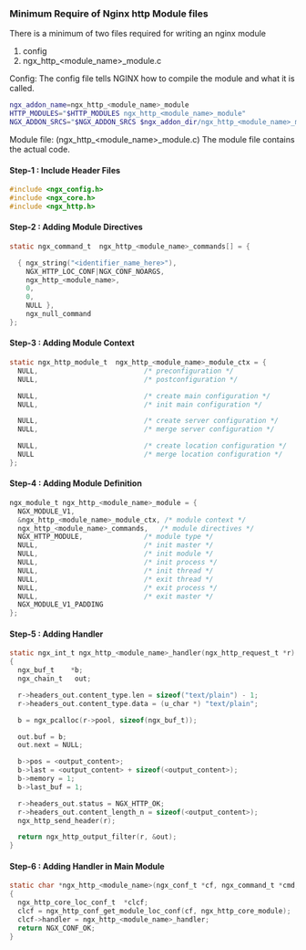 ### Minimum Require of Nginx http Module files 
There is a minimum of two files required for writing an nginx module
1. config
2. ngx_http_<module_name>_module.c

Config: The config file tells NGINX how to compile the module and what it is called.

```bash
ngx_addon_name=ngx_http_<module_name>_module
HTTP_MODULES="$HTTP_MODULES ngx_http_<module_name>_module"
NGX_ADDON_SRCS="$NGX_ADDON_SRCS $ngx_addon_dir/ngx_http_<module_name>_module.c"
```

Module file: (ngx_http_<module_name>_module.c) The module file contains the actual code.

#### Step-1 : Include Header Files

```C
#include <ngx_config.h>
#include <ngx_core.h>
#include <ngx_http.h>
```

#### Step-2 : Adding Module Directives

```C
static ngx_command_t  ngx_http_<module_name>_commands[] = {

  { ngx_string("<identifier_name_here>"),
    NGX_HTTP_LOC_CONF|NGX_CONF_NOARGS,
    ngx_http_<module_name>,
    0,
    0,
    NULL },
    ngx_null_command
};
```


#### Step-3 : Adding  Module Context

```C
static ngx_http_module_t  ngx_http_<module_name>_module_ctx = {
  NULL,                          /* preconfiguration */
  NULL,                          /* postconfiguration */

  NULL,                          /* create main configuration */
  NULL,                          /* init main configuration */

  NULL,                          /* create server configuration */
  NULL,                          /* merge server configuration */

  NULL,                          /* create location configuration */
  NULL                           /* merge location configuration */
};
```

#### Step-4 : Adding Module Definition

```C
ngx_module_t ngx_http_<module_name>_module = {
  NGX_MODULE_V1,
  &ngx_http_<module_name>_module_ctx, /* module context */
  ngx_http_<module_name>_commands,   /* module directives */
  NGX_HTTP_MODULE,               /* module type */
  NULL,                          /* init master */
  NULL,                          /* init module */
  NULL,                          /* init process */
  NULL,                          /* init thread */
  NULL,                          /* exit thread */
  NULL,                          /* exit process */
  NULL,                          /* exit master */
  NGX_MODULE_V1_PADDING
};
```

#### Step-5 : Adding Handler

```C
static ngx_int_t ngx_http_<module_name>_handler(ngx_http_request_t *r)
{
  ngx_buf_t    *b;
  ngx_chain_t   out;

  r->headers_out.content_type.len = sizeof("text/plain") - 1;
  r->headers_out.content_type.data = (u_char *) "text/plain";

  b = ngx_pcalloc(r->pool, sizeof(ngx_buf_t));

  out.buf = b;
  out.next = NULL;

  b->pos = <output_content>;
  b->last = <output_content> + sizeof(<output_content>);
  b->memory = 1;
  b->last_buf = 1;

  r->headers_out.status = NGX_HTTP_OK;
  r->headers_out.content_length_n = sizeof(<output_content>);
  ngx_http_send_header(r);

  return ngx_http_output_filter(r, &out);
}
```

#### Step-6 : Adding Handler in Main Module

```C
static char *ngx_http_<module_name>(ngx_conf_t *cf, ngx_command_t *cmd, void *conf)
{
  ngx_http_core_loc_conf_t  *clcf;
  clcf = ngx_http_conf_get_module_loc_conf(cf, ngx_http_core_module);
  clcf->handler = ngx_http_<module_name>_handler;
  return NGX_CONF_OK;
}
```